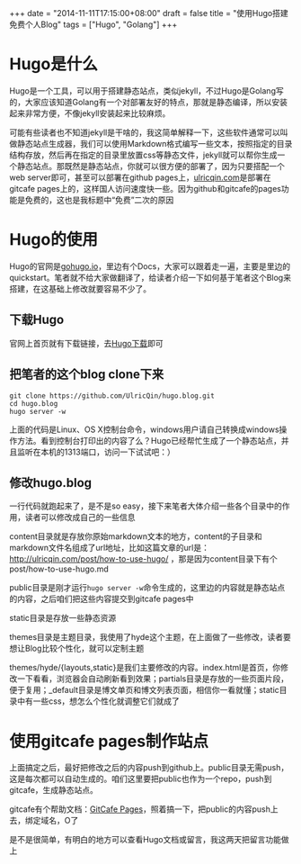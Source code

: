 +++
date = "2014-11-11T17:15:00+08:00"
draft = false
title = "使用Hugo搭建免费个人Blog"
tags = ["Hugo", "Golang"]
+++

# Hugo是什么

Hugo是一个工具，可以用于搭建静态站点，类似jekyll，不过Hugo是Golang写的，大家应该知道Golang有一个对部署友好的特点，那就是静态编译，所以安装起来非常方便，不像jekyll安装起来比较麻烦。

可能有些读者也不知道jekyll是干啥的，我这简单解释一下，这些软件通常可以叫做静态站点生成器，我们可以使用Markdown格式编写一些文本，按照指定的目录结构存放，然后再在指定的目录里放置css等静态文件，jekyll就可以帮你生成一个静态站点。那既然是静态站点，你就可以很方便的部署了，因为只要搭配一个web server即可，甚至可以部署在github pages上，[ulricqin.com](http://ulricqin.com)是部署在gitcafe pages上的，这样国人访问速度快一些。因为github和gitcafe的pages功能是免费的，这也是我标题中“免费”二次的原因

# Hugo的使用

Hugo的官网是[gohugo.io](http://gohugo.io/)，里边有个Docs，大家可以跟着走一遍，主要是里边的quickstart。笔者就不给大家做翻译了，给读者介绍一下如何基于笔者这个Blog来搭建，在这基础上修改就要容易不少了。

## 下载Hugo

官网上首页就有下载链接，去[Hugo下载](https://github.com/spf13/hugo/releases)即可

## 把笔者的这个blog clone下来

    git clone https://github.com/UlricQin/hugo.blog.git
    cd hugo.blog
    hugo server -w

上面的代码是Linux、OS X控制台命令，windows用户请自己转换成windows操作方法。看到控制台打印出的内容了么？Hugo已经帮忙生成了一个静态站点，并且监听在本机的1313端口，访问一下试试吧：）

## 修改hugo.blog

一行代码就跑起来了，是不是so easy，接下来笔者大体介绍一些各个目录中的作用，读者可以修改成自己的一些信息

content目录就是存放你原始markdown文本的地方，content的子目录和markdown文件名组成了url地址，比如这篇文章的url是：http://ulricqin.com/post/how-to-use-hugo/ ，那是因为content目录下有个post/how-to-use-hugo.md

public目录是刚才运行`hugo server -w`命令生成的，这里边的内容就是静态站点的内容，之后咱们把这些内容提交到gitcafe pages中

static目录是存放一些静态资源

themes目录是主题目录，我使用了hyde这个主题，在上面做了一些修改，读者要想让Blog比较个性化，就可以定制主题

themes/hyde/{layouts,static}是我们主要修改的内容。index.html是首页，你修改一下看看，浏览器会自动刷新看到效果；partials目录是存放的一些页面片段，便于复用；_default目录是博文单页和博文列表页面，相信你一看就懂；static目录中有一些css，想怎么个性化就调整它们就成了

# 使用gitcafe pages制作站点

上面搞定之后，最好把修改之后的内容push到github上。public目录无需push，这是每次都可以自动生成的。咱们这里要把public也作为一个repo，push到gitcafe，生成静态站点。

gitcafe有个帮助文档：[GitCafe Pages](https://gitcafe.com/GitCafe/Help/wiki/Pages-%E7%9B%B8%E5%85%B3%E5%B8%AE%E5%8A%A9#wiki)，照着搞一下，把public的内容push上去，绑定域名，O了

是不是很简单，有明白的地方可以查看Hugo文档或留言，我这两天把留言功能做上




